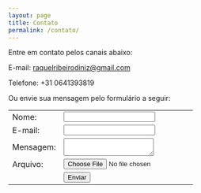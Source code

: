 ```yaml
---
layout: page
title: Contato
permalink: /contato/
---
```


Entre em contato pelos canais abaixo:

E-mail: raquelribeirodiniz@gmail.com

Telefone: +31 0641393819

Ou envie sua mensagem pelo formulário a seguir:

<form name="contact" method="POST" netlify>
  
<table border="0" cellpadding="0" cellspacing="0">
<tr>
  <td>Nome:</td><td><input type="text" nome="nome"></td>
</tr>   
  <tr>
    <td>E-mail:</td><td><input type="email" name="email"></td>
  </tr>
  <tr>
    <td>Mensagem:</td><td><textarea name="mensagem"></textarea></td>
  </tr>
  <tr>
    <td>Arquivo:</td><td><input type="file" name="arquivo"></td>
  </tr>
  <tr>
    <td></td>
    <td><button type="submit">Enviar</button></td>
  </tr>
  </table>
</form>
